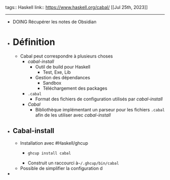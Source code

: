 tags:: Haskell
link:: https://www.haskell.org/cabal/
[[Jul 25th, 2023]]
***

- DOING Récupérer les notes de Obsidian
- # Définition
	- Cabal peut correspondre à plusieurs choses
		- *cabal-install*
			- Outil de build pour Haskell
				- Test, Exe, Lib
			- Gestion des dépendances
				- Sandbox
				- Téléchargement des packages
		- `.cabal`
			- Format des fichiers de configuration utilisés par *cabal-install*
		- *Cabal*
			- Bibliothèque implémentant un parseur pour les fichiers `.cabal` afin de les utiliser avec *cabal-install*
- ## Cabal-install
	- Installation avec #Haskell/ghcup
		- ```bash
		  ghcup install cabal		
		  ```
		- Construit un raccourci à`~/.ghcup/bin/cabal`
	- Possible de simplifier la configuration d
-